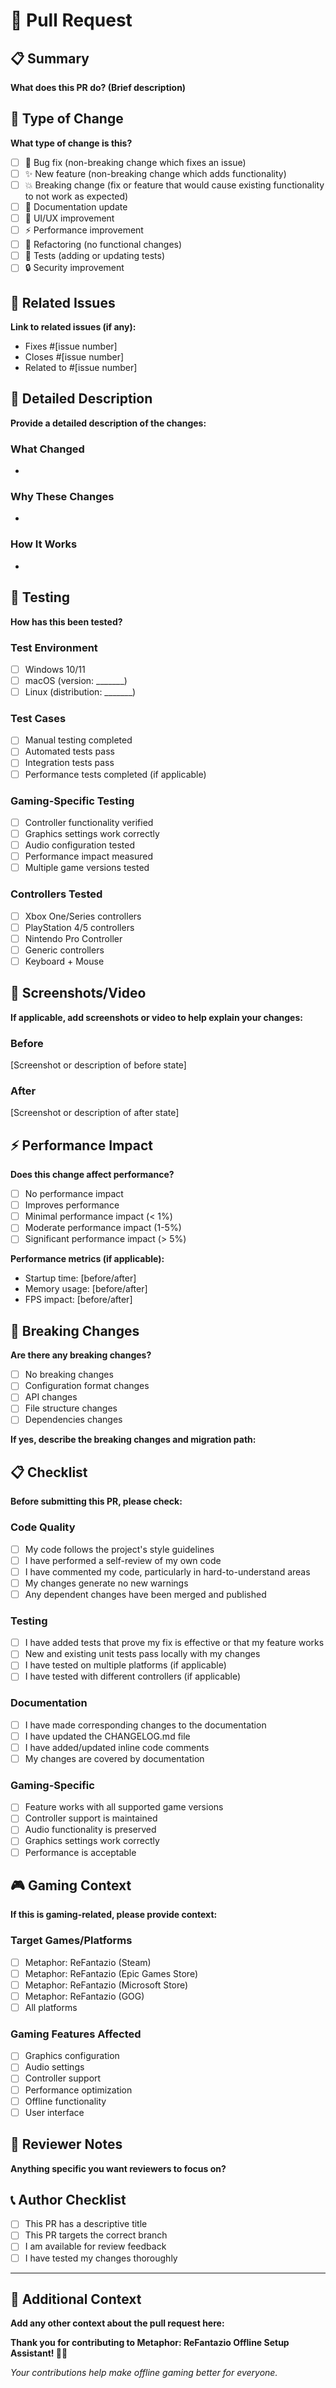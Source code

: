 # 🚀 Pull Request

## 📋 Summary
**What does this PR do? (Brief description)**

## 🎯 Type of Change
**What type of change is this?**
- [ ] 🐛 Bug fix (non-breaking change which fixes an issue)
- [ ] ✨ New feature (non-breaking change which adds functionality)
- [ ] 💥 Breaking change (fix or feature that would cause existing functionality to not work as expected)
- [ ] 📝 Documentation update
- [ ] 🎨 UI/UX improvement
- [ ] ⚡ Performance improvement
- [ ] 🔧 Refactoring (no functional changes)
- [ ] 🧪 Tests (adding or updating tests)
- [ ] 🔒 Security improvement

## 🔗 Related Issues
**Link to related issues (if any):**
- Fixes #[issue number]
- Closes #[issue number]
- Related to #[issue number]

## 📝 Detailed Description
**Provide a detailed description of the changes:**

### What Changed
- 

### Why These Changes
- 

### How It Works
- 

## 🧪 Testing
**How has this been tested?**

### Test Environment
- [ ] Windows 10/11
- [ ] macOS (version: _______)
- [ ] Linux (distribution: _______)

### Test Cases
- [ ] Manual testing completed
- [ ] Automated tests pass
- [ ] Integration tests pass
- [ ] Performance tests completed (if applicable)

### Gaming-Specific Testing
- [ ] Controller functionality verified
- [ ] Graphics settings work correctly
- [ ] Audio configuration tested
- [ ] Performance impact measured
- [ ] Multiple game versions tested

### Controllers Tested
- [ ] Xbox One/Series controllers
- [ ] PlayStation 4/5 controllers  
- [ ] Nintendo Pro Controller
- [ ] Generic controllers
- [ ] Keyboard + Mouse

## 📸 Screenshots/Video
**If applicable, add screenshots or video to help explain your changes:**

### Before
[Screenshot or description of before state]

### After  
[Screenshot or description of after state]

## ⚡ Performance Impact
**Does this change affect performance?**
- [ ] No performance impact
- [ ] Improves performance
- [ ] Minimal performance impact (< 1%)
- [ ] Moderate performance impact (1-5%)
- [ ] Significant performance impact (> 5%)

**Performance metrics (if applicable):**
- Startup time: [before/after]
- Memory usage: [before/after]
- FPS impact: [before/after]

## 🔧 Breaking Changes
**Are there any breaking changes?**
- [ ] No breaking changes
- [ ] Configuration format changes
- [ ] API changes  
- [ ] File structure changes
- [ ] Dependencies changes

**If yes, describe the breaking changes and migration path:**

## 📋 Checklist
**Before submitting this PR, please check:**

### Code Quality
- [ ] My code follows the project's style guidelines
- [ ] I have performed a self-review of my own code
- [ ] I have commented my code, particularly in hard-to-understand areas
- [ ] My changes generate no new warnings
- [ ] Any dependent changes have been merged and published

### Testing
- [ ] I have added tests that prove my fix is effective or that my feature works
- [ ] New and existing unit tests pass locally with my changes
- [ ] I have tested on multiple platforms (if applicable)
- [ ] I have tested with different controllers (if applicable)

### Documentation
- [ ] I have made corresponding changes to the documentation
- [ ] I have updated the CHANGELOG.md file
- [ ] I have added/updated inline code comments
- [ ] My changes are covered by documentation

### Gaming-Specific
- [ ] Feature works with all supported game versions
- [ ] Controller support is maintained
- [ ] Audio functionality is preserved
- [ ] Graphics settings work correctly
- [ ] Performance is acceptable

## 🎮 Gaming Context
**If this is gaming-related, please provide context:**

### Target Games/Platforms
- [ ] Metaphor: ReFantazio (Steam)
- [ ] Metaphor: ReFantazio (Epic Games Store)
- [ ] Metaphor: ReFantazio (Microsoft Store)
- [ ] Metaphor: ReFantazio (GOG)
- [ ] All platforms

### Gaming Features Affected
- [ ] Graphics configuration
- [ ] Audio settings
- [ ] Controller support
- [ ] Performance optimization
- [ ] Offline functionality
- [ ] User interface

## 🤝 Reviewer Notes
**Anything specific you want reviewers to focus on?**

## 📞 Author Checklist
- [ ] This PR has a descriptive title
- [ ] This PR targets the correct branch
- [ ] I am available for review feedback
- [ ] I have tested my changes thoroughly

---

## 🙏 Additional Context
**Add any other context about the pull request here:**

**Thank you for contributing to Metaphor: ReFantazio Offline Setup Assistant! 🦋✨**

*Your contributions help make offline gaming better for everyone.* 